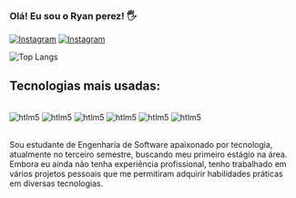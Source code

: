 ### Olá! Eu sou o Ryan perez! 🖐️

[![Instagram](https://img.shields.io/badge/Instagram-E4405F?style=for-the-badge&logo=instagram&logoColor=white)](https://instagram.com/ryanp.prz) [![Instagram](https://img.shields.io/badge/LinkedIn-0077B5?style=for-the-badge&logo=linkedin&logoColor=white)](https://www.linkedin.com/in/ryan-perez-011174253/)

![Top Langs](https://github-readme-stats.vercel.app/api/top-langs/?username=RyanPerezPacheco&hide_progress=demo)

## Tecnologias mais usadas:

<div style="display: inline_block"></br>
    <img alignitens="center" alt="htlm5" src="https://img.shields.io/badge/HTML5-E34F26?style=for-the-badge&logo=html5&logoColor=white"> 
    <img alignitens="center" alt="htlm5" src="https://img.shields.io/badge/CSS3-1572B6?style=for-the-badge&logo=css3&logoColor=white"> 
    <img alignitens="center" alt="htlm5" src="https://img.shields.io/badge/JavaScript-323330?style=for-the-badge&logo=javascript&logoColor=F7DF1E"> 
    <img alignitens="center" alt="htlm5" src="https://img.shields.io/badge/Sass-CC6699?style=for-the-badge&logo=sass&logoColor=white">
    <img alignitens="center" alt="htlm5" src="https://img.shields.io/badge/React-20232A?style=for-the-badge&logo=react&logoColor=61DAFB">
    <img alignitens="center" alt="htlm5" src="https://img.shields.io/badge/Python-14354C?style=for-the-badge&logo=python&logoColor=white"> 
 
</div> </br>

Sou estudante de Engenharia de Software apaixonado
por tecnologia, atualmente no terceiro semestre,
buscando meu primeiro estágio na área.
Embora eu ainda não tenha experiência profissional, 
tenho trabalhado em vários projetos pessoais que me permitiram adquirir habilidades práticas em diversas tecnologias.
